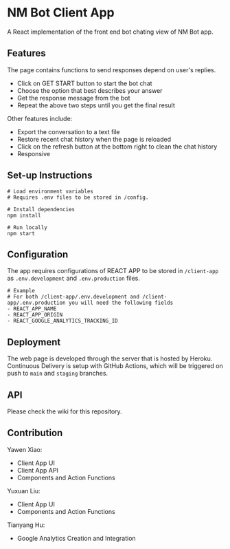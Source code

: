 # NM Bot Client App

A React implementation of the front end bot chating view of NM Bot app.

## Features

The page contains functions to send responses depend on user's replies.

- Click on GET START button to start the bot chat
- Choose the option that best describes your answer
- Get the response message from the bot
- Repeat the above two steps until you get the final result

Other features include:
- Export the conversation to a text file
- Restore recent chat history when the page is reloaded
- Click on the refresh button at the bottom right to clean the chat history
- Responsive

## Set-up Instructions

```shell
# Load environment variables
# Requires .env files to be stored in /config.

# Install dependencies
npm install

# Run locally
npm start
```

## Configuration

The app requires configurations of REACT APP to be stored in `/client-app` as `.env.development` and `.env.production` files.

```shell
# Example
# For both /client-app/.env.development and /client-app/.env.production you will need the following fields
- REACT_APP_NAME
- REACT_APP_ORIGIN
- REACT_GOOGLE_ANALYTICS_TRACKING_ID
```

## Deployment

The web page is developed through the server that is hosted by Heroku. Continuous Delivery is setup with GitHub Actions, which will be triggered on push to `main` and `staging` branches.

## API

Please check the wiki for this repository.

## Contribution

Yawen Xiao:
- Client App UI
- Client App API
- Components and Action Functions

Yuxuan Liu:
- Client App UI
- Components and Action Functions

Tianyang Hu:
- Google Analytics Creation and Integration
